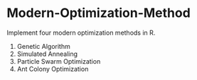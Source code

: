 # Modern-Optimization-Method
Implement four modern optimization methods in R.  
1. Genetic Algorithm
2. Simulated Annealing
3. Particle Swarm Optimization
4. Ant Colony Optimization
